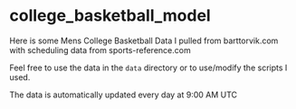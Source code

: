 # college_basketball_model

Here is some Mens College Basketball Data I pulled from barttorvik.com with scheduling data from sports-reference.com

Feel free to use the data in the `data` directory or to use/modify the scripts I used.

The data is automatically updated every day at 9:00 AM UTC
